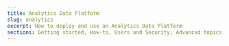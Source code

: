 ```yaml
---
title: Analytics Data Platform
slug: analytics
excerpt: How to deploy and use an Analytics Data Platform
sections: Getting started, How-to, Users and Security, Advanced topics
---
```

